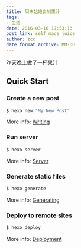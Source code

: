 ```yaml
---
title: 周末姑娘自制果汁
tags:
- 生活
date: 2016-03-10 17:53:13
post_link: self_made_juice
author: zcc
date_format_archive: MM-DD
---
```

昨天晚上做了一杯果汁

<!-- more -->

## Quick Start

### Create a new post

``` bash
$ hexo new "My New Post"
```

More info: [Writing](https://hexo.io/docs/writing.html)

### Run server

``` bash
$ hexo server
```

More info: [Server](https://hexo.io/docs/server.html)

### Generate static files

``` bash
$ hexo generate
```

More info: [Generating](https://hexo.io/docs/generating.html)

### Deploy to remote sites

``` bash
$ hexo deploy
```

More info: [Deployment](https://hexo.io/docs/deployment.html)
